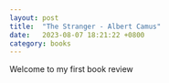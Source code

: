```yaml
---
layout: post
title:  "The Stranger - Albert Camus"
date:   2023-08-07 18:21:22 +0800
category: books
---
```


Welcome to my first book review